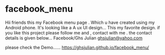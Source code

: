 # facebook_menu
Hii friends this my Facebook menu page . Which u have created using my Android phone. It's looking like a A ux UI design...
This my favorite design.
if you like this project please follow me and , contact with me .
the contact details is given below...
Facebook/Ghs Julian
ghsjulian@yahoo.com

please check the Demo......
https://ghsjulian.github.io/facebook_menu/
